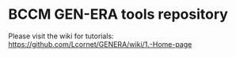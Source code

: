 # BCCM GEN-ERA tools repository

Please visit the wiki for tutorials:
https://github.com/Lcornet/GENERA/wiki/1.-Home-page  


